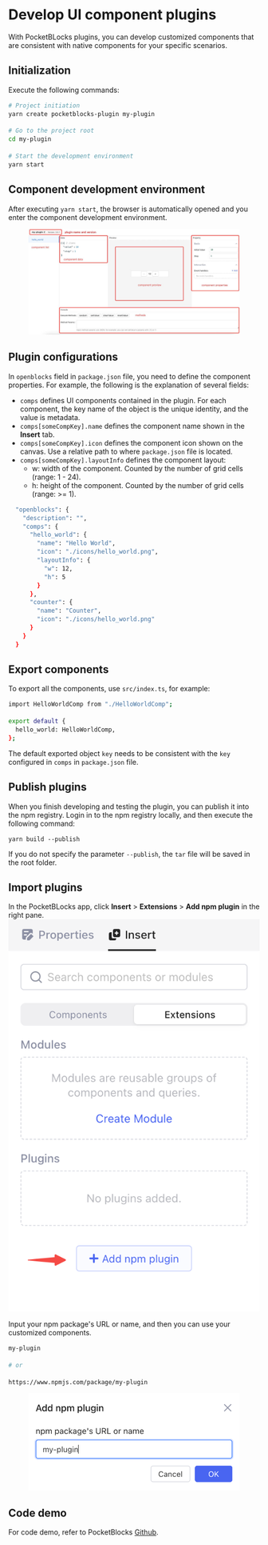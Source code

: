 # Develop UI component plugins

With PocketBLocks plugins, you can develop customized components that are consistent with native components for your specific scenarios.

## Initialization

Execute the following commands:

```bash
# Project initiation
yarn create pocketblocks-plugin my-plugin

# Go to the project root
cd my-plugin

# Start the development environment
yarn start
```

## Component development environment

After executing `yarn start`, the browser is automatically opened and you enter the component development environment.

<figure><img src=".gitbook/assets/build-plugins/01.jpeg" alt="Screenshot of component development environment"><figcaption></figcaption></figure>

## Plugin configurations

In `openblocks` field in `package.json` file, you need to define the component properties. For example, the following is the explanation of several fields:

- `comps` defines UI components contained in the plugin. For each component, the key name of the object is the unique identity, and the value is metadata.
- `comps[someCompKey].name` defines the component name shown in the **Insert** tab.
- `comps[someCompKey].icon` defines the component icon shown on the canvas. Use a relative path to where `package.json` file is located.
- `comps[someCompKey].layoutInfo` defines the component layout:
  - w: width of the component. Counted by the number of grid cells (range: 1 - 24).
  - h: height of the component. Counted by the number of grid cells (range: >= 1).

```bash
  "openblocks": {
    "description": "",
    "comps": {
      "hello_world": {
        "name": "Hello World",
        "icon": "./icons/hello_world.png",
        "layoutInfo": {
          "w": 12,
          "h": 5
        }
      },
      "counter": {
        "name": "Counter",
        "icon": "./icons/hello_world.png"
      }
    }
  }
```

## Export components

To export all the components, use `src/index.ts`, for example:

```bash
import HelloWorldComp from "./HelloWorldComp";

export default {
  hello_world: HelloWorldComp,
};
```

The default exported object `key` needs to be consistent with the `key` configured in `comps` in `package.json` file.

## Publish plugins

When you finish developing and testing the plugin, you can publish it into the npm registry. Login in to the npm registry locally, and then execute the following command:

```
yarn build --publish
```

If you do not specify the parameter `--publish`, the `tar` file will be saved in the root folder.

## Import plugins

In the PocketBLocks app, click **Insert** > **Extensions** > **Add npm plugin** in the right pane. <img src=".gitbook/assets/build-plugins/02.png" alt="" data-size="original">

Input your npm package's URL or name, and then you can use your customized components.

```bash
my-plugin

# or

https://www.npmjs.com/package/my-plugin
```

<figure><img src=".gitbook/assets/build-plugins/03.png" alt=""><figcaption></figcaption></figure>

## Code demo

For code demo, refer to PocketBlocks [Github](https://github.com/pedrozadotdev/pocketblocks/tree/main/client/packages/openblocks-plugin-demo).
